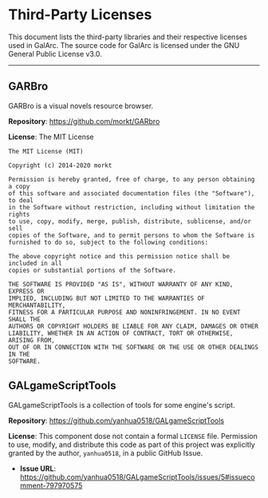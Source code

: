 # Third-Party Licenses

This document lists the third-party libraries and their respective licenses used in GalArc. The source code for GalArc is licensed under the GNU General Public License v3.0.

---

## GARBro

GARBro is a visual novels resource browser.

**Repository**: <https://github.com/morkt/GARbro>

**License**: The MIT License

```
The MIT License (MIT)

Copyright (c) 2014-2020 morkt

Permission is hereby granted, free of charge, to any person obtaining a copy
of this software and associated documentation files (the "Software"), to deal
in the Software without restriction, including without limitation the rights
to use, copy, modify, merge, publish, distribute, sublicense, and/or sell
copies of the Software, and to permit persons to whom the Software is
furnished to do so, subject to the following conditions:

The above copyright notice and this permission notice shall be included in all
copies or substantial portions of the Software.

THE SOFTWARE IS PROVIDED "AS IS", WITHOUT WARRANTY OF ANY KIND, EXPRESS OR
IMPLIED, INCLUDING BUT NOT LIMITED TO THE WARRANTIES OF MERCHANTABILITY,
FITNESS FOR A PARTICULAR PURPOSE AND NONINFRINGEMENT. IN NO EVENT SHALL THE
AUTHORS OR COPYRIGHT HOLDERS BE LIABLE FOR ANY CLAIM, DAMAGES OR OTHER
LIABILITY, WHETHER IN AN ACTION OF CONTRACT, TORT OR OTHERWISE, ARISING FROM,
OUT OF OR IN CONNECTION WITH THE SOFTWARE OR THE USE OR OTHER DEALINGS IN THE
SOFTWARE.
```

## GALgameScriptTools

GALgameScriptTools is a collection of tools for some engine's script.

**Repository**: <https://github.com/yanhua0518/GALgameScriptTools>

**License**: This component dose not contain a formal `LICENSE` file. Permission to use, modify, and distribute this code as part of this project was explicitly granted by the author, `yanhua0518`, in a public GitHub Issue.

- **Issue URL**: <https://github.com/yanhua0518/GALgameScriptTools/issues/5#issuecomment-797970575>